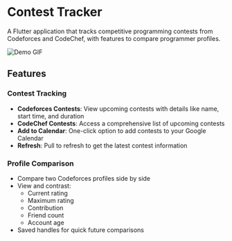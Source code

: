 # Contest Tracker

A Flutter application that tracks competitive programming contests from Codeforces and CodeChef, with features to compare programmer profiles.

![Demo GIF](demo.gif)

## Features

### Contest Tracking

- **Codeforces Contests**: View upcoming contests with details like name, start time, and duration
- **CodeChef Contests**: Access a comprehensive list of upcoming contests
- **Add to Calendar**: One-click option to add contests to your Google Calendar
- **Refresh**: Pull to refresh to get the latest contest information

### Profile Comparison

- Compare two Codeforces profiles side by side
- View and contrast:
  - Current rating
  - Maximum rating
  - Contribution
  - Friend count
  - Account age
- Saved handles for quick future comparisons
